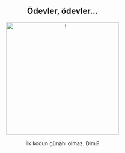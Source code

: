 <div align="center">
<h2>Ödevler, ödevler...</></h2>
</div>

<div align="center" width="50">

<img src="https://c.tenor.com/y2JXkY1pXkwAAAAC/cat-computer.gif" alt="!" width="300"/>

</div>

<div align="center">

İlk kodun günahı olmaz. Dimi? <br>

